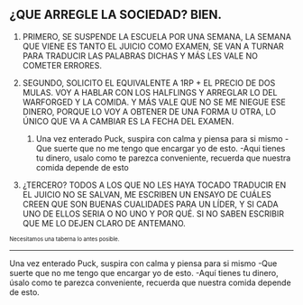 ¿QUE ARREGLE LA SOCIEDAD? BIEN.
---

1. PRIMERO, SE SUSPENDE LA ESCUELA POR UNA SEMANA, LA SEMANA QUE VIENE ES TANTO EL JUICIO COMO EXAMEN, SE VAN A TURNAR PARA TRADUCIR LAS PALABRAS DICHAS Y MÁS LES VALE NO COMETER ERRORES. 

2. SEGUNDO, SOLICITO EL EQUIVALENTE A 1RP + EL PRECIO DE DOS MULAS. VOY A HABLAR CON LOS HALFLINGS Y ARREGLAR LO DEL WARFORGED Y LA COMIDA. Y MÁS VALE QUE NO SE ME NIEGUE ESE DINERO, PORQUE LO VOY A OBTENER DE UNA FORMA U OTRA, LO ÚNICO QUE VA A CAMBIAR ES LA FECHA DEL EXAMEN.
	1. Una vez enterado Puck, suspira con calma y piensa para si mismo 
		-Que suerte que no me tengo que encargar yo de esto.
		-Aqui tienes tu dinero, usalo como te parezca conveniente, recuerda que nuestra comida depende de esto

3. ¿TERCERO? TODOS A LOS QUE NO LES HAYA TOCADO TRADUCIR EN EL JUICIO NO SE SALVAN, ME ESCRIBEN UN ENSAYO DE CUÁLES CREEN QUE SON BUENAS CUALIDADES PARA UN LÍDER, Y SI CADA UNO DE ELLOS SERIA O NO UNO Y POR QUÉ. SI NO SABEN ESCRIBIR QUE ME LO DEJEN CLARO DE ANTEMANO.



<sup><sup>Necesitamos una taberna lo antes posible.</sup></sup>  


---

Una vez enterado Puck, suspira con calma y piensa para si mismo 
-Que suerte que no me tengo que encargar yo de esto.
-Aquí tienes tu dinero, úsalo como te parezca conveniente, recuerda que nuestra comida depende de esto.
